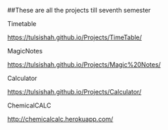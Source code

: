 ##These are all the projects till seventh semester

Timetable

https://tulsishah.github.io/Projects/TimeTable/

MagicNotes

https://tulsishah.github.io/Projects/Magic%20Notes/

Calculator

https://tulsishah.github.io/Projects/Calculator/

ChemicalCALC

http://chemicalcalc.herokuapp.com/



